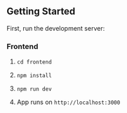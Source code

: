 ## Getting Started

First, run the development server:

### Frontend
1. `cd frontend`
2. `npm install`
3. `npm run dev`



4. App runs on `http://localhost:3000`
